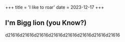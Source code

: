 +++
title = 'I like to roar'
date = 2023-12-17
+++

## I'm Bigg lion (you Know?)
d21616d21616d21616d21616d21616d21616d21616d21616